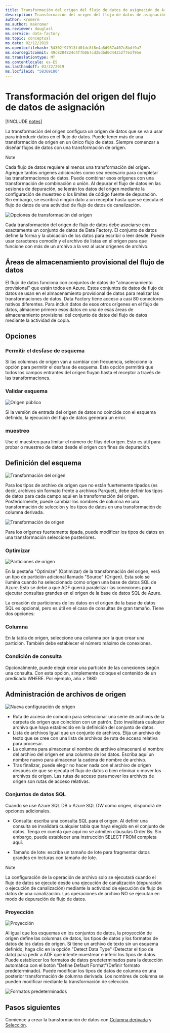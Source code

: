 ```yaml
---
title: Transformación del origen del flujo de datos de asignación de Azure Data Factory
description: Transformación del origen del flujo de datos de asignación de Azure Data Factory
author: kromerm
ms.author: makromer
ms.reviewer: douglasl
ms.service: data-factory
ms.topic: conceptual
ms.date: 02/12/2019
ms.openlocfilehash: 54302f97913fd01dc8f8e4a8d987a407c8bdf9a7
ms.sourcegitcommit: 49c8204824c4f7b067cd35dbd0d44352f7e1f95e
ms.translationtype: MT
ms.contentlocale: es-ES
ms.lasthandoff: 03/22/2019
ms.locfileid: "58369180"
---
```

# <a name="mapping-data-flow-source-transformation"></a>Transformación del origen del flujo de datos de asignación

[!INCLUDE [notes](../../includes/data-factory-data-flow-preview.md)]

La transformación del origen configura un origen de datos que se va a usar para introducir datos en el flujo de datos. Puede tener más de una transformación de origen en un único flujo de datos. Siempre comenzar a diseñar flujos de datos con una transformación de origen.

> [!NOTE]
> Cada flujo de datos requiere al menos una transformación del origen. Agregue tantos orígenes adicionales como sea necesario para completar las transformaciones de datos. Puede combinar esos orígenes con una transformación de combinación o unión. Al depurar el flujo de datos en las sesiones de depuración, se leerán los datos del origen mediante la configuración de muestreo o los límites de código fuente de depuración. Sin embargo, se escribirá ningún dato a un receptor hasta que se ejecuta el flujo de datos de una actividad de flujo de datos de canalización. 

![Opciones de transformación del origen](media/data-flow/source.png "origen")

Cada transformación del origen de flujo de datos debe asociarse con exactamente un conjunto de datos de Data Factory. El conjunto de datos define la forma y la ubicación de los datos para escribir o leer desde. Puede usar caracteres comodín y el archivo de listas en el origen para que funcione con más de un archivo a la vez al usar orígenes de archivo.

## <a name="data-flow-staging-areas"></a>Áreas de almacenamiento provisional del flujo de datos

El flujo de datos funciona con conjuntos de datos de "almacenamiento provisional" que están todos en Azure. Estos conjuntos de datos de flujo de datos se usan en el almacenamiento provisional de datos para realizar las transformaciones de datos. Data Factory tiene acceso a casi 80 conectores nativos diferentes. Para incluir datos de esos otros orígenes en el flujo de datos, almacene primero esos datos en una de esas áreas de almacenamiento provisional del conjunto de datos del flujo de datos mediante la actividad de copia.

## <a name="options"></a>Opciones

### <a name="allow-schema-drift"></a>Permitir el desfase de esquema
Si las columnas de origen van a cambiar con frecuencia, seleccione la opción para permitir el desfase de esquema. Esta opción permitirá que todos los campos entrantes del origen fluyan hasta el receptor a través de las transformaciones.

### <a name="validate-schema"></a>Validar esquema

![Origen público](media/data-flow/source1.png "origen público 1")

Si la versión de entrada del origen de datos no coincide con el esquema definido, la ejecución del flujo de datos generará un error.

### <a name="sampling"></a>muestreo
Use el muestreo para limitar el número de filas del origen.  Esto es útil para probar o muestreo de datos desde el origen con fines de depuración.

## <a name="define-schema"></a>Definición del esquema

![Transformación del origen](media/data-flow/source2.png "origen 2")

Para los tipos de archivo de origen que no están fuertemente tipados (es decir, archivos sin formato frente a archivos Parquet), debe definir los tipos de datos para cada campo aquí en la transformación del origen. Posteriormente, puede cambiar los nombres de columna en una transformación de selección y los tipos de datos en una transformación de columna derivada. 

![Transformación de origen](media/data-flow/source003.png "tipos de datos")

Para los orígenes fuertemente tipada, puede modificar los tipos de datos en una transformación seleccione posteriores. 

### <a name="optimize"></a>Optimizar

![Particiones de origen](media/data-flow/sourcepart.png "creación de particiones")

En la pestaña "Optimize" (Optimizar) de la transformación del origen, verá un tipo de partición adicional llamado "Source" (Origen). Esta solo se ilumina cuando ha seleccionado como origen una base de datos SQL de Azure. Esto se debe a que ADF querrá paralelizar las conexiones para ejecutar consultas grandes en el origen de la base de datos SQL de Azure.

La creación de particiones de los datos en el origen de la base de datos SQL es opcional, pero es útil en el caso de consultas de gran tamaño. Tiene dos opciones:

### <a name="column"></a>Columna

En la tabla de origen, seleccione una columna por la que crear una partición. También debe establecer el número máximo de conexiones.

### <a name="query-condition"></a>Condición de consulta

Opcionalmente, puede elegir crear una partición de las conexiones según una consulta. Con esta opción, simplemente coloque el contenido de un predicado WHERE. Por ejemplo, año > 1980

## <a name="source-file-management"></a>Administración de archivos de origen
![Nueva configuración de origen](media/data-flow/source2.png "Nueva configuración")

* Ruta de acceso de comodín para seleccionar una serie de archivos de la carpeta de origen que coinciden con un patrón. Esto invalidará cualquier archivo que haya establecido en la definición del conjunto de datos.
* Lista de archivos Igual que un conjunto de archivos. Elija un archivo de texto que se cree con una lista de archivos de ruta de acceso relativa para procesar.
* La columna para almacenar el nombre de archivo almacenará el nombre del archivo del origen en una columna de los datos. Escriba aquí un nombre nuevo para almacenar la cadena de nombre de archivo.
* Tras finalizar, puede elegir no hacer nada con el archivo de origen después de que se ejecuta el flujo de datos o bien eliminar o mover los archivos de origen. Las rutas de acceso para mover los archivos de origen son rutas de acceso relativas.

### <a name="sql-datasets"></a>Conjuntos de datos SQL

Cuando se use Azure SQL DB o Azure SQL DW como origen, dispondrá de opciones adicionales.

* Consulta: escriba una consulta SQL para el origen. Al definir una consulta se invalidará cualquier tabla que haya elegido en el conjunto de datos. Tenga en cuenta que aquí no se admiten cláusulas Order By. Sin embargo, puede establecer una instrucción SELECT FROM completa aquí.

* Tamaño de lote: escriba un tamaño de lote para fragmentar datos grandes en lecturas con tamaño de lote.

> [!NOTE]
> La configuración de la operación de archivo solo se ejecutará cuando el flujo de datos se ejecute desde una ejecución de canalización (depuración o ejecución de canalización) mediante la actividad de ejecución de flujo de datos de una canalización. Las operaciones de archivo NO se ejecutan en modo de depuración de flujo de datos.

### <a name="projection"></a>Proyección

![Proyección](media/data-flow/source3.png "Projection")

Al igual que los esquemas en los conjuntos de datos, la proyección de origen define las columnas de datos, los tipos de datos y los formatos de datos de los datos de origen. Si tiene un archivo de texto sin un esquema definido, haga clic en la opción "Detect Data Type" (Detectar el tipo de dato) para pedir a ADF que intente muestrear e inferir los tipos de datos. Puede establecer los formatos de datos predeterminados para la detección automática con el botón "Define Default Format"(Definir formato predeterminado). Puede modificar los tipos de datos de columna en una posterior transformación de columna derivada. Los nombres de columna se pueden modificar mediante la transformación de selección.

![Formatos predeterminados](media/data-flow/source2.png "Default formats")

## <a name="next-steps"></a>Pasos siguientes

Comience a crear la transformación de datos con [Columna derivada](data-flow-derived-column.md) y [Selección](data-flow-select.md).
